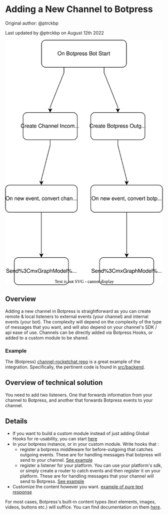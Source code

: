 # Adding a New Channel to Botpress

Original author: @ptrckbp

Last updated by @ptrckbp on August 12th 2022

![](./new-channel.svg)

## Overview
Adding a new channel in Botpress is straightforward as you can create remote & local listeners to external events (your channel) and internal events (your bot).  The complexity will depend on the complexity of the type of messages that you want, and will also depend on your channel's SDK / api ease of use. Channels can be directly added via Botpress Hooks, or added to a custom module to be shared.

### Example
The (Botpress) [channel-rocketchat repo](https://github.com/metsrl/channel-rocketchat) is a great example of the integration. Specifically, the pertinent code is found in [src/backend](https://github.com/metsrl/channel-rocketchat/tree/master/src/backend). 

## Overview of technical solution
You need to add two listeners. One that forwards information from your channel to Botpress, and another that forwards Botpress events to your channel. 

## Details

- If you want to build a custom module instead of just adding Global Hooks for re-usability, you can start [here](`https://github.com/botpress/solutions/tree/master/custom%20solutions/Build%20Custom%20Modules%20Using%20Module%20Builder`)
- In your botpress instance, or in your custom module. Write hooks that :
    - register a botpress middleware for before-outgoing that catches outgoing events. These are for handling messages that botpress will send to your channel. [See example](https://github.com/metsrl/channel-rocketchat/blob/d4344d13311d41dcb13c19ce9b7551d832215631/src/backend/client.ts#L239-L262)
    - register a listener for your platform. You can use your platform's sdk, or simply create a router to catch events and then register it on your platform. These are for handling messages that your channel will send to Botpress. [See example](https://github.com/metsrl/channel-rocketchat/blob/d4344d13311d41dcb13c19ce9b7551d832215631/src/backend/client.ts#L127)
- Customize the content however you want. [example of pure text response](https://github.com/metsrl/channel-rocketchat/blob/d4344d13311d41dcb13c19ce9b7551d832215631/src/backend/client.ts#L147)

For most cases, Botpress's built-in content types (text elements, images, videos, buttons etc.) will suffice. You can find documentation on them [here](https://github.com/botpress/typings/blob/master/sdk/botpress.d.ts#L1430-L1479).




